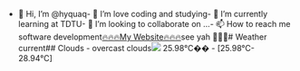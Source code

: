 - 👋 Hi, I’m @hyquaq- 👀 I’m love coding and studying- 🌱 I’m currently learning at TDTU- 💞️ I’m looking to collaborate on ...- 📫 How to reach me software development[🔥🔥🔥My Website🔥🔥🔥](https://hyquaq.github.io/hyquaq/index.html)see yah 👋👋👋# Weather current## Clouds - overcast clouds![](http://openweathermap.org/img/wn/04d@2x.png) 25.98°C�� - [25.98°C- 28.94°C]